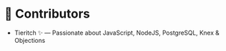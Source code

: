 # 👥 Contributors

- Tieritch ✨ — Passionate about JavaScript, NodeJS, PostgreSQL, Knex & Objections
